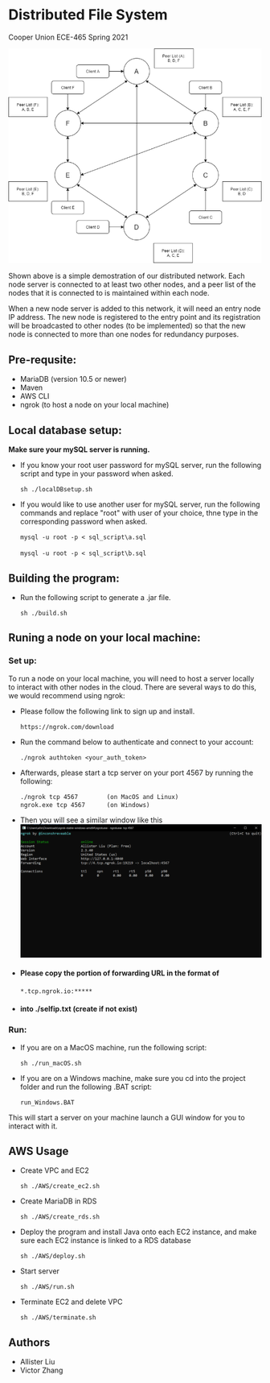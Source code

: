 # Distributed File System
Cooper Union ECE-465 Spring 2021

![alt text](https://github.com/Victoooooor/ECE-465-Cloud-Computing/blob/main/ECE465_MVP4.png?raw=true)

   Shown above is a simple demostration of our distributed network. Each node server is connected to at least two other nodes, and a peer list of the nodes that it is connected to is maintained within each node. 

   When a new node server is added to this network, it will need an entry node IP address. The new node is registered to the entry point and its registration will be broadcasted to other nodes (to be implemented) so that the new node is connected to more than one nodes for redundancy purposes. 

## Pre-requsite: 

  - MariaDB (version 10.5 or newer) 
  - Maven
  - AWS CLI
  - ngrok (to host a node on your local machine)

## Local database setup:
  
  **Make sure your mySQL server is running.**
  
  - If you know your root user password for mySQL server, run the following script and type in your password when asked.
  
        sh ./localDBsetup.sh
    
  - If you would like to use another user for mySQL server, run the following commands and replace "root" with user of your choice, thne type in the corresponding password when asked.

        mysql -u root -p < sql_script\a.sql
    
        mysql -u root -p < sql_script\b.sql
    
## Building the program: 

  - Run the following script to generate a .jar file.
    
        sh ./build.sh
    
## Runing a node on your local machine:

### Set up:

  To run a node on your local machine, you will need to host a server locally to interact with other nodes in the cloud. There are several ways to do this, we would recommend using ngrok:
  
  - Please follow the following link to sign up and install.
  
        https://ngrok.com/download
    
  - Run the command below to authenticate and connect to your account:
  
        ./ngrok authtoken <your_auth_token>
    
  - Afterwards, please start a tcp server on your port 4567 by running the following:
    
        ./ngrok tcp 4567        (on MacOS and Linux)
        ngrok.exe tcp 4567      (on Windows)
    
  - Then you will see a similar window like this![alt text](https://github.com/Victoooooor/ECE-465-Cloud-Computing/blob/frontend/ngrok.png?raw=true)
  
  
  - #### **Please copy the portion of forwarding URL in the format of** 
  
        *.tcp.ngrok.io:*****
    
  - #### **into ./selfip.txt (create if not exist)**
  

### Run:

  - If you are on a MacOS machine, run the following script:
    
        sh ./run_macOS.sh
    
  - If you are on a Windows machine, make sure you cd into the project folder and run the following .BAT script:
  
        run_Windows.BAT

  This will start a server on your machine launch a GUI window for you to interact with it.

## AWS Usage

- Create VPC and EC2

      sh ./AWS/create_ec2.sh
      
- Create MariaDB in RDS

      sh ./AWS/create_rds.sh
        
- Deploy the program and install Java onto each EC2 instance, and make sure each EC2 instance is linked to a RDS database

      sh ./AWS/deploy.sh

- Start server

      sh ./AWS/run.sh

- Terminate EC2 and delete VPC

      sh ./AWS/terminate.sh




## Authors

- Allister Liu
- Victor Zhang

